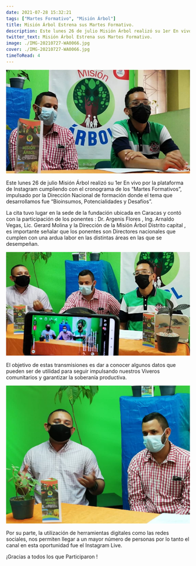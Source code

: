 ```yaml
---
date: 2021-07-28 15:32:21
tags: ["Martes Formativo", "Misión Árbol"]
title: Misión Árbol Estrena sus Martes Formativo.
description: Este lunes 26 de julio Misión Árbol realizó su 1er En vivo por la plataforma de Instagram cumpliendo con el cronograma de los Martes Formativos, impulsado por la Dirección Nacional de formación donde el tema que desarrollamos fue Bioinsumos, Potencialidades y Desafíos
twitter_text: Misión Árbol Estrena sus Martes Formativo.
image: ./IMG-20210727-WA0066.jpg
cover: ./IMG-20210727-WA0066.jpg
timeToRead: 4
---
```


![Mision-Arbol](./IMG-20210727-WA0066.jpg)

Este lunes 26 de julio Misión Árbol realizó su 1er En vivo por la plataforma de Instagram cumpliendo con el cronograma de los “Martes Formativos”, impulsado por la Dirección Nacional de formación donde el tema que desarrollamos fue “Bioinsumos, Potencialidades y Desafíos”.

La cita tuvo lugar en la sede de la fundación ubicada en Caracas y contó con la participación de los ponentes : Dr. Argenis Flores , Ing. Arnaldo Vegas, Lic. Gerard Molina y la Dirección de la Misión Árbol Distrito capital , es importante señalar que los ponentes son Directores nacionales que cumplen con una ardua labor en las distintas áreas en las que se desempeñan.


![Mision-Arbol-2](./IMG-20210727-WA0067.jpg)

El objetivo de estas transmisiones es dar a conocer algunos datos que pueden ser de utilidad para seguir impulsando nuestros Viveros comunitarios y garantizar la soberanía productiva.

![Mision-Arbol-3](./IMG-20210727-WA0070.jpg)

Por su parte, la utilización de herramientas digitales como las redes sociales, nos permiten llegar a un mayor número de personas por lo tanto el canal en esta oportunidad fue el Instagram Live.

¡Gracias a todos los que Participaron !


